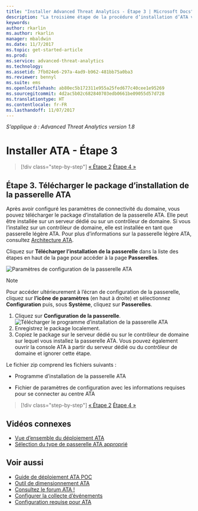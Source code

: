 ```yaml
---
title: "Installer Advanced Threat Analytics - Étape 3 | Microsoft Docs"
description: "La troisième étape de la procédure d’installation d’ATA vous aide à télécharger le package d’installation de la passerelle ATA."
keywords: 
author: rkarlin
ms.author: rkarlin
manager: mbaldwin
ms.date: 11/7/2017
ms.topic: get-started-article
ms.prod: 
ms.service: advanced-threat-analytics
ms.technology: 
ms.assetid: 7fb024e6-297a-4ad9-b962-481bb75a0ba3
ms.reviewer: bennyl
ms.suite: ems
ms.openlocfilehash: ab80ec5b172311e955a25fed677c40cee1e95269
ms.sourcegitcommit: 4d2ac5b02c682840703edb0661be09055d57d728
ms.translationtype: HT
ms.contentlocale: fr-FR
ms.lasthandoff: 11/07/2017
---
```

*S’applique à : Advanced Threat Analytics version 1.8*



# <a name="install-ata---step-3"></a>Installer ATA - Étape 3

>[!div class="step-by-step"]
[« Étape 2](install-ata-step2.md)
[Étape 4 »](install-ata-step4.md)

## <a name="step-3-download-the-ata-gateway-setup-package"></a>Étape 3. Télécharger le package d’installation de la passerelle ATA
Après avoir configuré les paramètres de connectivité du domaine, vous pouvez télécharger le package d’installation de la passerelle ATA. Elle peut être installée sur un serveur dédié ou sur un contrôleur de domaine. Si vous l’installez sur un contrôleur de domaine, elle est installée en tant que passerelle légère ATA. Pour plus d’informations sur la passerelle légère ATA, consultez [Architecture ATA](ata-architecture.md). 

Cliquez sur **Télécharger l’installation de la passerelle** dans la liste des étapes en haut de la page pour accéder à la page **Passerelles**.

![Paramètres de configuration de la passerelle ATA](media/ATA_1.7-welcome-download-gateway.PNG)

> [!NOTE] 
> Pour accéder ultérieurement à l’écran de configuration de la passerelle, cliquez sur **l’icône de paramètres** (en haut à droite) et sélectionnez **Configuration** puis, sous **Système**, cliquez sur **Passerelles**.  

1.  Cliquez sur **Configuration de la passerelle**.
  ![Télécharger le programme d’installation de la passerelle ATA](media/download-gateway-setup.png)
2.  Enregistrez le package localement.
3.  Copiez le package sur le serveur dédié ou sur le contrôleur de domaine sur lequel vous installez la passerelle ATA. Vous pouvez également ouvrir la console ATA à partir du serveur dédié ou du contrôleur de domaine et ignorer cette étape.

Le fichier zip comprend les fichiers suivants :

-   Programme d’installation de la passerelle ATA

-   Fichier de paramètres de configuration avec les informations requises pour se connecter au centre ATA


>[!div class="step-by-step"]
[« Étape 2](install-ata-step2.md)
[Étape 4 »](install-ata-step4.md)


## <a name="related-videos"></a>Vidéos connexes
- [Vue d’ensemble du déploiement ATA](https://channel9.msdn.com/Shows/Microsoft-Security/Overview-of-ATA-Deployment-in-10-Minutes)
- [Sélection du type de passerelle ATA approprié](https://channel9.msdn.com/Shows/Microsoft-Security/ATA-Deployment-Choose-the-Right-Gateway-Type)

## <a name="see-also"></a>Voir aussi
- [Guide de déploiement ATA POC](http://aka.ms/atapoc)
- [Outil de dimensionnement ATA](http://aka.ms/atasizingtool)
- [Consultez le forum ATA !](https://social.technet.microsoft.com/Forums/security/home?forum=mata)
- [Configurer la collecte d’événements](configure-event-collection.md)
- [Configuration requise pour ATA](ata-prerequisites.md)
